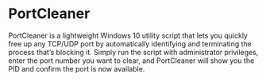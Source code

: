 # PortCleaner
PortCleaner is a lightweight Windows 10 utility script that lets you quickly free up any TCP/UDP port by automatically identifying and terminating the process that’s blocking it. Simply run the script with administrator privileges, enter the port number you want to clear, and PortCleaner will show you the PID and confirm the port is now available.
